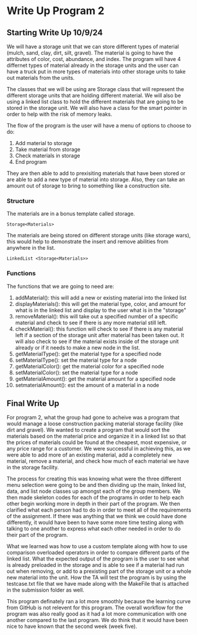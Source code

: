 # Write Up Program 2

## Starting Write Up 10/9/24

We will have a storage unit that we can store different types of material (mulch, sand, clay, dirt, silt, gravel). The material is going to have the attributes of color, cost, abundance, and index. The program will have 4 differnet types of material already in the storage units and the user can have a truck put in more types of materials into other storage units to take out materials from the units. 

The classes that we will be using are Storage class that will represent the different storage units that are holding different material. We will also be using a linked list class to hold the different materials that are going to be stored in the storage unit. We will also have a class for the smart pointer in order to help with the risk of memory leaks.

The flow of the program is the user will have a menu of options to choose to do:
 1) Add material to storage
 2) Take material from storage
 3) Check materials in storage
 4) End program

They are then able to add to prexisiting materials that have been stored or are able to add a new type of material into storage. Also, they can take an amount out of storage to bring to something like a construction site.

### Structure

The materials are in a bonus template called storage.

    Storage<Materials>

The materials are being stored on different storage units (like storage wars), this would help to demonstrate the insert and remove abilities from anywhere in the list. 

    LinkedList <Storage<Materials>>

### Functions

The functions that we are going to need are:
 1) addMaterial(): this will add a new or existing material into the linked list
 2) displayMaterials(): this will get the material type, color, and amount for what is in the linked list and display to the user what is in the "storage"
 3) removeMaterial(): this will take out a specified number of a specific material and check to see if there is any more material still left.
 4) checkMaterial(): this function will check to see if there is any material left if a section of the storage unit after material has been taken out. It will also check to see if the material exists inside of the storage unit already or if it needs to make a new node in the list.
 5) getMaterialType(): get the material type for a specified node
 6) setMaterialType(): set the material type for a node
 7) getMaterialColor(): get the material color for a specified node
 8) setMaterialColor(): set the material type for a node
 9) getMaterialAmount(): get the material amount for a specified node
 10) setmaterialAmount(): est the amount of a material in a node

## Final Write Up

For program 2, what the group had gone to acheive was a program that would manage a loose construction packing material storage facility (like dirt and gravel). We wanted to create a program that would sort the materials based on the material price and organize it in a linked list so that the prices of materials could be found at the cheapest, most expensive, or any price range for a customer. We were successful in achieving this, as we were able to add more of an existing material, add a completely new material, remove a material, and check how much of each material we have in the storage facility. 
 
The process for creating this was knowing what were the three different menu selection were going to be and then dividing up the main, linked list, data, and list node classes up amongst each of the group members. We then made skeleton codes for each of the programs in order to help each other begin working more in depth in their part of the program. We then clarified what each person had to do in order to meet all of the requirements of the assignment. If there was anything that we think we could have done differently, it would have been to have some more time testing along with talking to one another to express what each other needed in order to do their part of the program. 

What we learned was how to use a custom template along with how to use comparison overloaded operators in order to compare different parts of the linked list. What the expected output of the program is the user to see what is already preloaded in the storage and is able to see if a material had run out when removing, or add to a prexisting part of the storage unit or a whole new material into the unit. How the TA will test the program is by using the testcase.txt file that we have made along with the MakeFile that is attached in the submission folder as well.

This program definately ran a lot more smoothly because the learning curve from GitHub is not relevent for this program. The overall workflow for the program was also really good as it had a lot more communication with one another compared to the last program. We do think that it would have been nice to have known that the second week (week five).